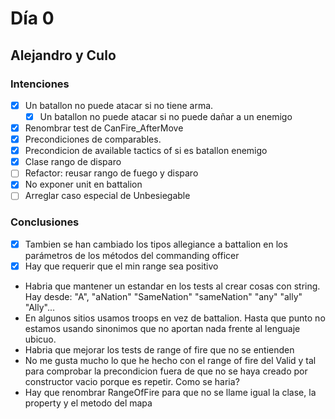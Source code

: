 ﻿# Día 0

## Alejandro y Culo

### Intenciones

- [x] Un batallon no puede atacar si no tiene arma.
    - [x] Un batallon no puede atacar si no puede dañar a un enemigo
- [x] Renombrar test de CanFire_AfterMove
- [x] Precondiciones de comparables.
- [x] Precondicion de available tactics of si es batallon enemigo
- [x] Clase rango de disparo
- [ ] Refactor: reusar rango de fuego y disparo
- [x] No exponer unit en battalion
- [ ] Arreglar caso especial de Unbesiegable

### Conclusiones

- [x] Tambien se han cambiado los tipos allegiance a battalion en los parámetros de los métodos del commanding officer
- [x] Hay que requerir que el min range sea positivo
- Habria que mantener un estandar en los tests al crear cosas con string. Hay desde: "A", "aNation" "SameNation" "sameNation" "any" "ally" "Ally"...
- En algunos sitios usamos troops en vez de battalion. Hasta que punto no estamos usando sinonimos que no aportan nada frente al lenguaje ubicuo.
- Habria que mejorar los tests de range of fire que no se entienden
- No me gusta mucho lo que he hecho con el range of fire del Valid y tal para comprobar la precondicion fuera de que no se haya creado por constructor vacio porque es repetir. Como se haria?
- Hay que renombrar RangeOfFire para que no se llame igual la clase, la property y el metodo del mapa